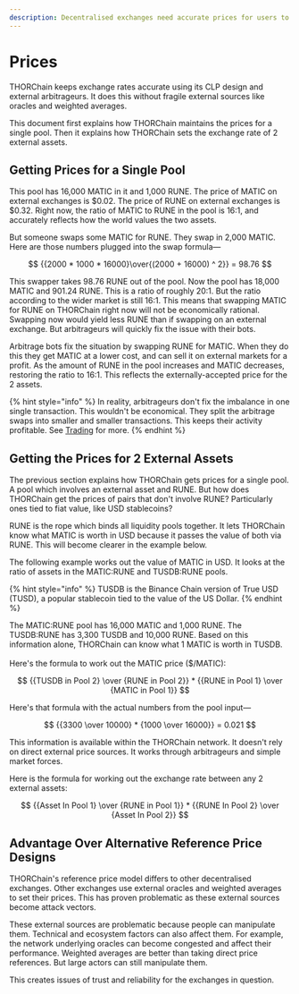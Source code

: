 ```yaml
---
description: Decentralised exchanges need accurate prices for users to swap between assets.
---
```


# Prices

THORChain keeps exchange rates accurate using its CLP design and external arbitrageurs. It does this without fragile external sources like oracles and weighted averages.

This document first explains how THORChain maintains the prices for a single pool. Then it explains how THORChain sets the exchange rate of 2 external assets.

## Getting Prices for a Single Pool

This pool has 16,000 MATIC in it and 1,000 RUNE. The price of MATIC on external exchanges is $0.02. The price of RUNE on external exchanges is $0.32. Right now, the ratio of MATIC to RUNE in the pool is 16:1, and accurately reflects how the world values the two assets.

But someone swaps some MATIC for RUNE. They swap in 2,000 MATIC. Here are those numbers plugged into the swap formula—

$$
{{2000 * 1000 * 16000}\over{(2000 + 16000) ^ 2}} = 98.76
$$

This swapper takes 98.76 RUNE out of the pool. Now the pool has 18,000 MATIC and 901.24 RUNE. This is a ratio of roughly 20:1. But the ratio according to the wider market is still 16:1. This means that swapping MATIC for RUNE on THORChain right now will not be economically rational. Swapping now would yield less RUNE than if swapping on an external exchange. But arbitrageurs will quickly fix the issue with their bots.

Arbitrage bots fix the situation by swapping RUNE for MATIC. When they do this they get MATIC at a lower cost, and can sell it on external markets for a profit. As the amount of RUNE in the pool increases and MATIC decreases, restoring the ratio to 16:1. This reflects the externally-accepted price for the 2 assets.

{% hint style="info" %}
In reality, arbitrageurs don't fix the imbalance in one single transaction. This wouldn't be economical. They split the arbitrage swaps into smaller and smaller transactions. This keeps their activity profitable. See [Trading](../roles/trading.md) for more.
{% endhint %}

## Getting the Prices for 2 External Assets‌

The previous section explains how THORChain gets prices for a single pool. A pool which involves an external asset and RUNE. But how does THORChain get the prices of pairs that don't involve RUNE? Particularly ones tied to fiat value, like USD stablecoins?

RUNE is the rope which binds all liquidity pools together. It lets THORChain know what MATIC is worth in USD because it passes the value of both via RUNE. This will become clearer in the example below.

The following example works out the value of MATIC in USD. It looks at the ratio of assets in the MATIC:RUNE and TUSDB:RUNE pools.

{% hint style="info" %}
TUSDB is the Binance Chain version of True USD \(TUSD\), a popular stablecoin tied to the value of the US Dollar.
{% endhint %}

The MATIC:RUNE pool has 16,000 MATIC and 1,000 RUNE. The TUSDB:RUNE has 3,300 TUSDB and 10,000 RUNE. Based on this information alone, THORChain can know what 1 MATIC is worth in TUSDB.  
‌  
Here's the formula to work out the MATIC price \($/MATIC\):

$$
{{TUSDB in Pool 2} \over {RUNE in Pool 2}} * {{RUNE in Pool 1} \over {MATIC in Pool 1}}
$$

Here's that formula with the actual numbers from the pool input—

$$
{{3300 \over 10000} * {1000 \over 16000}} = 0.021
$$

This information is available within the THORChain network. It doesn't rely on direct external price sources. It works through arbitrageurs and simple market forces.

Here is the formula for working out the exchange rate between any 2 external assets:‌

$$
{{Asset In Pool 1} \over {RUNE in Pool 1}} * {{RUNE In Pool 2} \over {Asset In Pool 2}}
$$

## Advantage Over Alternative Reference Price Designs

THORChain's reference price model differs to other decentralised exchanges. Other exchanges use external oracles and weighted averages to set their prices. This has proven problematic as these external sources become attack vectors.‌

These external sources are problematic because people can manipulate them. Technical and ecosystem factors can also affect them. For example, the network underlying oracles can become congested and affect their performance. Weighted averages are better than taking direct price references. But large actors can still manipulate them.‌

This creates issues of trust and reliability for the exchanges in question.

